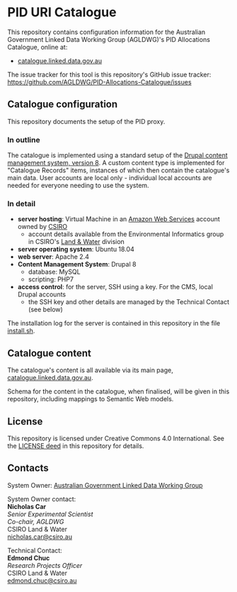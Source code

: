 # PID URI Catalogue
This repository contains configuration information for the Australian Government Linked Data Working Group (AGLDWG)'s PID Allocations Catalogue, online at:

* [catalogue.linked.data.gov.au](http://catalogue.linked.data.gov.au)

The issue tracker for this tool is this repository's GitHub issue tracker: <https://github.com/AGLDWG/PID-Allocations-Catalogue/issues>

## Catalogue configuration
This repository documents the setup of the PID proxy.

### In outline
The catalogue is implemented using a standard setup of the [Drupal content management system, version 8](https://www.drupal.org/8). A custom content type is implemented for "Catalogue Records" items, instances of which then contain the catalogue's main data. User accounts are local only - individual local accounts are needed for everyone needing to use the system.

### In detail
* **server hosting**: Virtual Machine in an [Amazon Web Services](https://aws.amazon.com/) account owned by [CSIRO](https://www.csiro.au/)
  * account details available from the Environmental Informatics group in CSIRO's [Land & Water](https://www.csiro.au/en/Research/LWF) division
* **server operating system**: Ubuntu 18.04
* **web server**: Apache 2.4
* **Content Management System**: Drupal 8
  * database: MySQL
  * scripting: PHP7
* **access control**: for the server, SSH using a key. For the CMS, local Drupal accounts
  * the SSH key and other details are managed by the Technical Contact (see below)

The installation log for the server is contained in this repository in the file [install.sh](install.sh).


## Catalogue content
The catalogue's content is all available via its main page, [catalogue.linked.data.gov.au](http://catalogue.linked.data.gov.au).

Schema for the content in the catalogue, when finalised, will be given in this repository, including mappings to Semantic Web models.


## License
This repository is licensed under Creative Commons 4.0 International. See the [LICENSE deed](LICENSE) in this repository for details.


## Contacts
System Owner:  [Australian Government Linked Data Working Group](http://www.linked.data.gov.au)

System Owner contact:  
**Nicholas Car**  
*Senior Experimental Scientist*  
*Co-chair, AGLDWG*  
CSIRO Land & Water  
<nicholas.car@csiro.au>  

Technical Contact:  
**Edmond Chuc**  
*Research Projects Officer*  
CSIRO Land & Water  
<edmond.chuc@csiro.au>  
